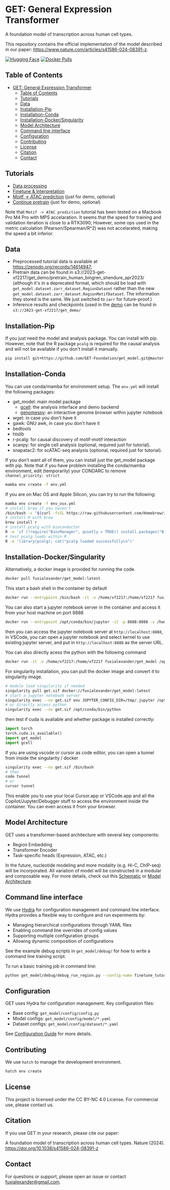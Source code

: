 # GET: General Expression Transformer

A foundation model of transcription across human cell types.

This repository contains the official implementation of the model described in our paper: https://www.nature.com/articles/s41586-024-08391-z.

[![Hugging Face](https://img.shields.io/badge/Hugging%20Face-Demo-indigo)](https://huggingface.co/spaces/get-foundation/getdemo)
[![Docker Pulls](https://img.shields.io/docker/pulls/fuxialexander/get_model)](https://hub.docker.com/r/fuxialexander/get_model)

## Table of Contents

- [GET: General Expression Transformer](#get-general-expression-transformer)
  - [Table of Contents](#table-of-contents)
  - [Tutorials](#tutorials)
  - [Data](#data)
  - [Installation-Pip](#installation-pip)
  - [Installation-Conda](#installation-conda)
  - [Installation-Docker/Singularity](#installation-dockersingularity)
  - [Model Architecture](#model-architecture)
  - [Command line interface](#command-line-interface)
  - [Configuration](#configuration)
  - [Contributing](#contributing)
  - [License](#license)
  - [Citation](#citation)
  - [Contact](#contact)

## Tutorials
- [Data processing](tutorials/prepare_pbmc.ipynb)
- [Finetune & Interpretation](tutorials/finetune_pbmc.ipynb) 
- [Moitf -> ATAC prediction](tutorials/predict_atac.ipynb) (just for demo, optional)
- [Continue pretrain](tutorials/pretrain_pbmc.ipynb) (just for demo, optional)


Note that `Motif -> ATAC prediction` tutorial has been tested on a Macbook Pro M4 Pro with MPS accelaration. It seems that the speed for training and validation iteration is close to a RTX3090; 
However, some ops used in the metric calculation (Pearson/Spearman/R^2) was not accelarated, making the speed a bit inferior. 

## Data
- Preprocessed tutorial data is available at https://zenodo.org/records/14614947; 
- Pretrain data can be found in s3://2023-get-xf2217/get_demo/pretrain_human_bingren_shendure_apr2023/ (although it's in a deprecated format, which should be load with `get_model.dataset.zarr_dataset.RegionDataset` rather than the new `get_model.dataset.zarr_dataset.RegionMotifDataset`. The information they stored is the same. We just switched to `zarr` for future-proof.)
- Inference results and checkpoints (used in the [demo](https://huggingface.co/spaces/get-foundation/getdemo) can be found in `s3://2023-get-xf2217/get_demo/`

## Installation-Pip
If you just need the model and analysis package. You can install with pip. However, note that the R package `pcalg` is required for the causal analysis and will not be available if you don't install it manually.
```bash
pip install git+https://github.com/GET-Foundation/get_model.git@master
```

## Installation-Conda

You can use conda/mamba for environment setup. The `env.yml` will install the following packages:
- get_model: main model package
  - [gcell](https://github.com/GET-Foundation/gcell): the analysis interface and demo backend
  - [genomespy](https://github.com/fuxialexander/genomespy): an interactive genome browser within jupyter notebook
- wget: in case you don't have it
- gawk: GNU awk, in case you don't have it
- bedtools
- htslib
- r-pcalg: for causal discovery of motif-motif interaction
- scanpy: for single cell analysis (optional, required just for tutorial).
- snapatac2: for scATAC-seq analysis (optional, required just for tutorial).  

If you don't want all of them, you can install just the get_model package with pip.
Note that if you have problem installing the conda/mamba environment, edit (temporarily) your CONDARC to remove `channel_priority: strict` 
```bash
mamba env create -f env.yml
```
If you are on Mac OS and Apple Silicon, you can try to run the following:
```bash
mamba env create -f env_osx.yml
# install brew if you haven't
/bin/bash -c "$(curl -fsSL https://raw.githubusercontent.com/Homebrew/install/HEAD/install.sh)"
# install R with brew
brew install r
# install pcalg with bioconductor
R -e 'if (!require("BiocManager", quietly = TRUE)) install.packages("BiocManager", repos="https://cloud.r-project.org"); BiocManager::install("pcalg")'
# test pcalg loads within R
R -e 'library(pcalg); cat("pcalg loaded successfully\n")'
```

## Installation-Docker/Singularity

Alternatively, a docker image is provided for running the code. 

```bash
docker pull fuxialexander/get_model:latest
```
This start a bash shell in the container by default
```bash
docker run --entrypoint /bin/bash -it -v /home/xf2217:/home/xf2217 fuxialexander/get_model 
```

You can also start a jupyter notebook server in the container and access it from your host machine on port 8888

```bash
docker run --entrypoint /opt/conda/bin/jupyter -it -p 8888:8888 -v /home/xf2217:/home/xf2217 fuxialexander/get_model notebook --allow-root --ip 0.0.0.0 --no-browser --NotebookApp.token='' --NotebookApp.password='' # add password if you want
```
then you can access the jupyter notebook server at `http://localhost:8888`, in VSCode, you can open a jupyter notebook and select kernel to use existing jupyter server, and put in `http://localhost:8888` as the server URL.

You can also directly acess the python with the following command
```bash
docker run -it -v /home/xf2217:/home/xf2217 fuxialexander/get_model /opt/conda/bin/python /some/script/to/run.py
```

For singularity installation, you can pull the docker image and convert it to singularity image. 
```bash
# module load singularity if needed 
singularity pull get.sif docker://fuxialexander/get_model:latest
# start a jupyter notebook server
singularity exec --nv get.sif env JUPYTER_CONFIG_DIR=/tmp/.jupyter /opt/conda/bin/jupyter notebook --allow-root --ip 0.0.0.0 --no-browser --NotebookApp.token='' --NotebookApp.password=''
# or directly access python
singularity exec --nv get.sif /opt/conda/bin/python
```

then test if cuda is avaliable and whether package is installed correctly:
```python
import torch
torch.cuda.is_available()
import get_model
import gcell
```

If you are using vscode or cursor as code editor, you can open a tunnel from inside the singularity / docker
```bash
singularity exec --nv get.sif /bin/bash
# then 
code tunnel
# or 
cursor tunnel
```
This enable you to use your local Cursor.app or VSCode.app and all the Copilot/Jupyter/Debugger stuff to access the environment inside the container. You can even access it from your browser.


## Model Architecture

GET uses a transformer-based architecture with several key components:
- Region Embedding
- Transformer Encoder
- Task-specific heads (Expression, ATAC, etc.)

In the future, nucleotide modeling and more modality (e.g. Hi-C, ChIP-seq) will be incorporated. All variation of model will be constructed in a modular and composable way.
For more details, check out this [Schematic](https://fuxialexander.github.io/get_model/model.html) or [Model Architecture](tutorials/Model%20Customization.md).

## Command line interface

We use [Hydra](https://hydra.cc) for configuration management and command line interface. Hydra provides a flexible way to configure and run experiments by:

- Managing hierarchical configurations through YAML files
- Enabling command line overrides of config values
- Supporting multiple configuration groups
- Allowing dynamic composition of configurations

See the example debug scripts in `get_model/debug/` for how to write a command line training script.

To run a basic training job in command line:
```bash
python get_model/debug/debug_run_region.py --config-name finetune_tutorial stage=fit
```

## Configuration

GET uses Hydra for configuration management. Key configuration files:

- Base config: `get_model/config/config.py`
- Model configs: `get_model/config/model/*.yaml`
- Dataset configs: `get_model/config/dataset/*.yaml`

See [Configuration Guide](tutorials/Configuration.md) for more details.

## Contributing

We use `hatch` to manage the development environment.

```bash
hatch env create
```


## License

This project is licensed under the CC BY-NC 4.0 License. For commercial use, please contact us.

## Citation

If you use GET in your research, please cite our paper:

A foundation model of transcription across human cell types. Nature (2024). https://doi.org/10.1038/s41586-024-08391-z


## Contact

For questions or support, please open an issue or contact [fuxialexander@gmail.com](mailto:fuxialexander@gmail.com).
